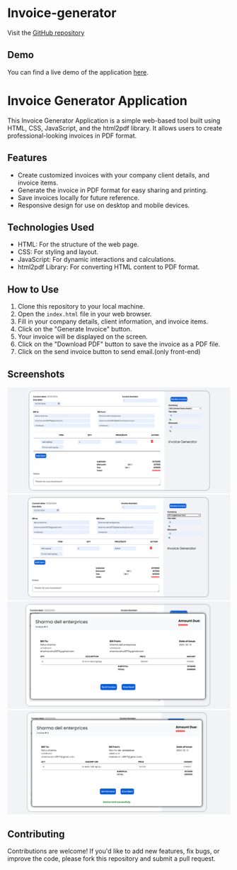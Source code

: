 # Invoice-generator

Visit the [GitHub repository](https://github.com/SanjayvVarma/Team-15/tree/main/rahul-sharma-invoice-generator)

## Demo

You can find a live demo of the application [here](#).

# Invoice Generator Application

This Invoice Generator Application is a simple web-based tool built using HTML, CSS, JavaScript, and the html2pdf library. It allows users to create professional-looking invoices in PDF format.

## Features

- Create customized invoices with your company client details, and invoice items.
- Generate the invoice in PDF format for easy sharing and printing.
- Save invoices locally for future reference.
- Responsive design for use on desktop and mobile devices.

## Technologies Used

- HTML: For the structure of the web page.
- CSS: For styling and layout.
- JavaScript: For dynamic interactions and calculations.
- html2pdf Library: For converting HTML content to PDF format.

## How to Use

1. Clone this repository to your local machine.
2. Open the `index.html` file in your web browser.
3. Fill in your company details, client information, and invoice items.
4. Click on the "Generate Invoice" button.
5. Your invoice will be displayed on the screen.
6. Click on the "Download PDF" button to save the invoice as a PDF file.
7. Click on the send invoice button to send email.(only front-end)

## Screenshots

![Screenshot](./images/1.png)
![Screenshot](./images/2.png)
![Screenshot](./images/3.png)
![Screenshot](./images/4.png)


## Contributing

Contributions are welcome! If you'd like to add new features, fix bugs, or improve the code, please fork this repository and submit a pull request.

